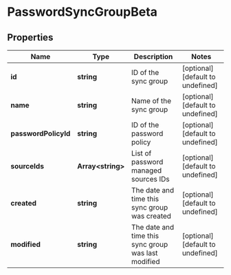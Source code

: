 # PasswordSyncGroupBeta

## Properties

Name | Type | Description | Notes
------------ | ------------- | ------------- | -------------
**id** | **string** | ID of the sync group | [optional] [default to undefined]
**name** | **string** | Name of the sync group | [optional] [default to undefined]
**passwordPolicyId** | **string** | ID of the password policy | [optional] [default to undefined]
**sourceIds** | **Array&lt;string&gt;** | List of password managed sources IDs | [optional] [default to undefined]
**created** | **string** | The date and time this sync group was created | [optional] [default to undefined]
**modified** | **string** | The date and time this sync group was last modified | [optional] [default to undefined]

